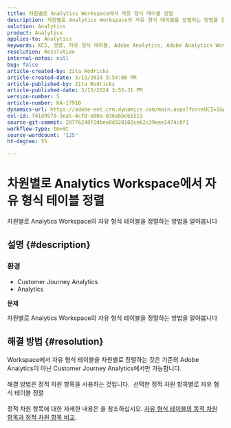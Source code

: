 ```yaml
---
title: 차원별로 Analytics Workspace에서 자유 형식 테이블 정렬
description: 차원별로 Analytics Workspace의 자유 형식 테이블을 정렬하는 방법을 알아봅니다
solution: Analytics
product: Analytics
applies-to: Analytics
keywords: KCS, 정렬, 자유 형식 테이블, Adobe Analytics, Adobe Analytics Workspace, 차원, 방법
resolution: Resolution
internal-notes: null
bug: false
article-created-by: Zita Rodricks
article-created-date: 3/13/2024 3:54:08 PM
article-published-by: Zita Rodricks
article-published-date: 3/13/2024 3:55:31 PM
version-number: 5
article-number: KA-17910
dynamics-url: https://adobe-ent.crm.dynamics.com/main.aspx?forceUCI=1&pagetype=entityrecord&etn=knowledgearticle&id=3bd143e9-51e1-ee11-904d-6045bd0065b6
exl-id: f41d957d-3ea5-4cf0-a00a-036abbeb1513
source-git-commit: 20776248f2dbee0d328102ceb2c39eee1474c8f1
workflow-type: tm+mt
source-wordcount: '125'
ht-degree: 5%

---
```


# 차원별로 Analytics Workspace에서 자유 형식 테이블 정렬


차원별로 Analytics Workspace의 자유 형식 테이블을 정렬하는 방법을 알아봅니다

## 설명 {#description}


### <b>환경</b>

- Customer Journey Analytics
- Analytics




<b>문제</b>

차원별로 Analytics Workspace의 자유 형식 테이블을 정렬하는 방법을 알아봅니다


## 해결 방법 {#resolution}

Workspace에서 자유 형식 테이블을 차원별로 정렬하는 것은 기존의 Adobe Analytics이 아닌 Customer Journey Analytics에서만 가능합니다.<br> <br>해결 방법은 정적 차원 항목을 사용하는 것입니다.  선택한 정적 차원 항목별로 자유 형식 테이블 정렬<br> <br>정적 차원 항목에 대한 자세한 내용은 을 참조하십시오. [자유 형식 테이블의 동적 차원 항목과 정적 차원 항목 비교](https://experienceleague.adobe.com/docs/analytics/analyze/analysis-workspace/visualizations/freeform-table/column-row-settings/manual-vs-dynamic-rows.html?lang=en).
